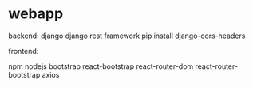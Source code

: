 # webapp
backend:
django 
django rest framework
pip install django-cors-headers

frontend:

npm 
nodejs
bootstrap
react-bootstrap
react-router-dom 
react-router-bootstrap
axios
